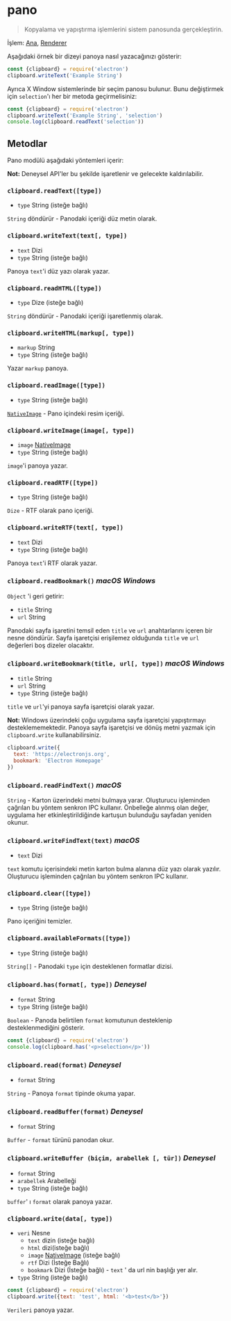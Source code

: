 # pano

> Kopyalama ve yapıştırma işlemlerini sistem panosunda gerçekleştirin.

İşlem: [Ana](../glossary.md#main-process), [Renderer](../glossary.md#renderer-process)

Aşağıdaki örnek bir dizeyi panoya nasıl yazacağınızı gösterir:

```javascript
const {clipboard} = require('electron')
clipboard.writeText('Example String')
```

Ayrıca X Window sistemlerinde bir seçim panosu bulunur. Bunu değiştirmek için `selection`'ı her bir metoda geçirmelisiniz:

```javascript
const {clipboard} = require('electron')
clipboard.writeText('Example String', 'selection')
console.log(clipboard.readText('selection'))
```

## Metodlar

Pano modülü aşağıdaki yöntemleri içerir:

**Not:** Deneysel API'ler bu şekilde işaretlenir ve gelecekte kaldırılabilir.

### `clipboard.readText([type])`

* `type` String (isteğe bağlı)

`String` döndürür - Panodaki içeriği düz metin olarak.

### `clipboard.writeText(text[, type])`

* `text` Dizi
* `type` String (isteğe bağlı)

Panoya `text`'i düz yazı olarak yazar.

### `clipboard.readHTML([type])`

* `type` Dize (isteğe bağlı)

`String` döndürür - Panodaki içeriği işaretlenmiş olarak.

### `clipboard.writeHTML(markup[, type])`

* `markup` String
* `type` String (isteğe bağlı)

Yazar `markup` panoya.

### `clipboard.readImage([type])`

* `type` String (isteğe bağlı)

[`NativeImage`](native-image.md) - Pano içindeki resim içeriği.

### `clipboard.writeImage(image[, type])`

* `image` [NativeImage](native-image.md)
* `type` String (isteğe bağlı)

`image`'i panoya yazar.

### `clipboard.readRTF([type])`

* `type` String (isteğe bağlı)

`Dize` - RTF olarak pano içeriği.

### `clipboard.writeRTF(text[, type])`

* `text` Dizi
* `type` String (isteğe bağlı)

Panoya `text`'i RTF olarak yazar.

### `clipboard.readBookmark()` *macOS* *Windows*

`Object` 'i geri getirir:

* `title` String
* `url` String

Panodaki sayfa işaretini temsil eden `title` ve `url` anahtarlarını içeren bir nesne döndürür. Sayfa işaretçisi erişilemez olduğunda `title` ve `url` değerleri boş dizeler olacaktır.

### `clipboard.writeBookmark(title, url[, type])` *macOS* *Windows*

* `title` String
* `url` String
* `type` String (isteğe bağlı)

`title` ve `url`'yi panoya sayfa işaretçisi olarak yazar.

**Not:** Windows üzerindeki çoğu uygulama sayfa işaretçisi yapıştırmayı desteklememektedir. Panoya sayfa işaretçisi ve dönüş metni yazmak için `clipboard.write` kullanabilirsiniz.

```js
clipboard.write({
  text: 'https://electronjs.org',
  bookmark: 'Electron Homepage'
})
```

### `clipboard.readFindText()` *macOS*

`String` - Karton üzerindeki metni bulmaya yarar. Oluşturucu işleminden çağrılan bu yöntem senkron IPC kullanır. Önbelleğe alınmış olan değer, uygulama her etkinleştirildiğinde kartuşun bulunduğu sayfadan yeniden okunur.

### `clipboard.writeFindText(text)` *macOS*

* `text` Dizi

`text` komutu içerisindeki metin karton bulma alanına düz yazı olarak yazılır. Oluşturucu işleminden çağrılan bu yöntem senkron IPC kullanır.

### `clipboard.clear([type])`

* `type` String (isteğe bağlı)

Pano içeriğini temizler.

### `clipboard.availableFormats([type])`

* `type` String (isteğe bağlı)

`String[]` - Panodaki `type` için desteklenen formatlar dizisi.

### `clipboard.has(format[, type])` *Deneysel*

* `format` String
* `type` String (isteğe bağlı)

`Boolean` - Panoda belirtilen `format` komutunun desteklenip desteklenmediğini gösterir.

```javascript
const {clipboard} = require('electron')
console.log(clipboard.has('<p>selection</p>'))
```

### `clipboard.read(format)` *Deneysel*

* `format` String

`String` - Panoya `format` tipinde okuma yapar.

### `clipboard.readBuffer(format)` *Deneysel*

* `format` String

`Buffer` - `format` türünü panodan okur.

### `clipboard.writeBuffer (biçim, arabellek [, tür])` *Deneysel*

* `format` String
* `arabellek` Arabelleği
* `type` String (isteğe bağlı)

`buffer`' ı `format` olarak panoya yazar.

### `clipboard.write(data[, type])`

* `veri` Nesne 
  * `text` dizin (isteğe bağlı)
  * `html` dizi(isteğe bağlı)
  * `image` [NativeImage](native-image.md) (isteğe bağlı)
  * `rtf` Dizi (İsteğe Bağlı)
  * `bookmark` Dizi (İsteğe bağlı) - `text` ' da url nin başlığı yer alır.
* `type` String (isteğe bağlı)

```javascript
const {clipboard} = require('electron')
clipboard.write({text: 'test', html: '<b>test</b>'})
```

`Verileri` panoya yazar.